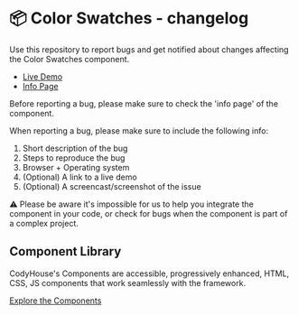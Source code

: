 # 📦 Color Swatches - changelog

Use this repository to report bugs and get notified about changes affecting the Color Swatches component.

- [Live Demo](https://codyhouse.co/ds/components/app/color-swatches)
- [Info Page](https://codyhouse.co/ds/components/info/color-swatches)

Before reporting a bug, please make sure to check the 'info page' of the component. 

When reporting a bug, please make sure to include the following info:

1. Short description of the bug
2. Steps to reproduce the bug
3. Browser + Operating system
4. (Optional) A link to a live demo
5. (Optional) A screencast/screenshot of the issue

⚠️ Please be aware it's impossible for us to help you integrate the component in your code, or check for bugs when the component is part of a complex project.

## Component Library

CodyHouse's Components are accessible, progressively enhanced, HTML, CSS, JS components that work seamlessly with the framework.

[Explore the Components](https://codyhouse.co/ds/components)
